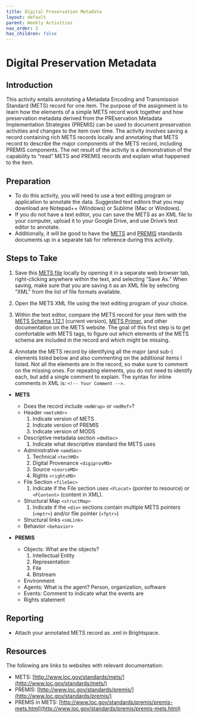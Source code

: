 ```yaml
---
title: Digital Preservation Metadata
layout: default
parent: Weekly Activities
nav_order: 2
has_children: false
---
```


# Digital Preservation Metadata

## Introduction
This activity entails annotating a Metadata Encoding and Transmission Standard (METS) record for one item. The purpose of the assignment is to learn how the elements of a simple METS record work together and how preservation metadata derived from the PREservation Metadata Implementation Strategies (PREMIS) can be used to document preservation activities and changes to the item over time. The activity involves saving a record containing rich METS records locally and annotating that METS record to describe the major components of the METS record, including PREMIS components. The net result of the activity is a demonstration of the capability to “read” METS and PREMIS records and explain what happened to the item.

## Preparation

- To do this activity, you will need to use a text editing program or application to annotate the data. Suggested text editors that you may download are Notepad++ (Windows) or Sublime (Mac or Windows).
- If you do not have a text editor, you can save the METS as an XML file to your computer, upload it to your Google Drive, and use Drive’s text editor to annotate.
- Additionally, it will be good to have the <a href="https://www.loc.gov/standards/mets/" target="_blank">METS</a> and <a href="https://www.loc.gov/standards/premis/" target="_blank">PREMIS</a> standards documents up in a separate tab for reference during this activity.

## Steps to Take

1. Save this [METS file](http://www.loc.gov/standards/premis/louis-2-1-mets.xml) locally by opening it in a separate web browser tab, right-clicking anywhere within the text, and selecting “Save As.” When saving, make sure that you are saving it as an XML file by selecting “XML” from the list of file formats available.

2. Open the METS XML file using the text editing program of your choice.

3. Within the text editor, compare the METS record for your item with the [METS Schema 1.12.1](https://www.loc.gov/standards/mets/mets-schemadocs.html) (current version), [METS Primer](https://www.loc.gov/standards/mets/METSPrimer.pdf), and other documentation on the METS website. The goal of this first step is to get comfortable with METS tags, to figure out which elements of the METS schema are included in the record and which might be missing.

4. Annotate the METS record by identifying all the major (and sub-) elements listed below and also commenting on the additional items I listed. Not all the elements are in the record, so make sure to comment on the missing ones. For repeating elements, you do not need to identify each, but add a single comment to explain. The syntax for inline comments in XML is: `<!-- Your Comment -->`.

- **METS**
  - Does the record include `<mdWrap>` or `<mdRef>`?
  - Header `<metsHdr>` 
    1. Indicate version of METS
    2. Indicate version of PREMIS
    3. Indicate version of MODS
  - Descriptive metadata section `<dmdSec>` 
    1. Indicate what descriptive standard the METS uses
  - Administrative `<amdSec>` 
    1. Technical `<techMD>`
    2. Digital Provenance `<digiprovMD>`
    3. Source `<sourceMD>`
    4. Rights `<rightsMD>`
  - File Section `<fileSec>`
    1. Indicate if the File section uses `<FLocat>` (pointer to resource) or `<FContent>` (content in XML).
  - Structural Map `<structMap>`
    1. Indicate if the `<div>` sections contain multiple METS pointers (`<mptr>`) and/or file pointer (`<fptr>`)
  - Structural links `<smLink>` 
  - Behavior `<behavior>` 

- **PREMIS**
  - Objects: What are the objects?
    1. Intellectual Entity
    2. Representation
    3. File
    4. Bitstream
  - Environment
  - Agents: What is the agent? Person, organization, software
  - Events: Comment to indicate what the events are
  - Rights statement 

## Reporting
- Attach your annotated METS record as .xml in Brightspace.

## Resources
The following are links to websites with relevant documentation:
- METS: [http://www.loc.gov/standards/mets/](http://www.loc.gov/standards/mets/)
- PREMIS: [http://www.loc.gov/standards/premis/](http://www.loc.gov/standards/premis/)
- PREMIS in METS: [http://www.loc.gov/standards/premis/premis-mets.html](http://www.loc.gov/standards/premis/premis-mets.html)
